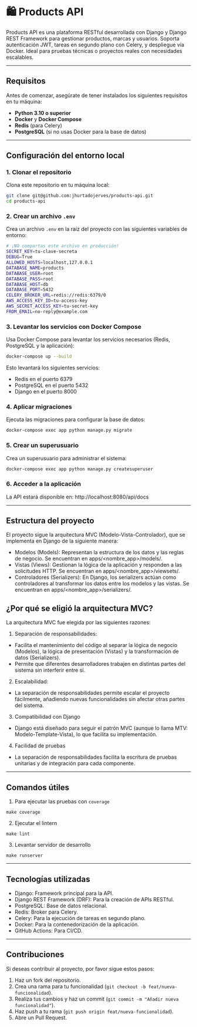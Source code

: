 # 🛍️ Products API

Products API es una plataforma RESTful desarrollada con Django y Django REST Framework para gestionar productos, marcas y usuarios. Soporta autenticación JWT, tareas en segundo plano con Celery, y despliegue vía Docker. Ideal para pruebas técnicas o proyectos reales con necesidades escalables.

---

## Requisitos

Antes de comenzar, asegúrate de tener instalados los siguientes requisitos en tu máquina:

- **Python 3.10 o superior**
- **Docker** y **Docker Compose**
- **Redis** (para Celery)
- **PostgreSQL** (si no usas Docker para la base de datos)

---

## Configuración del entorno local

### 1. Clonar el repositorio

Clona este repositorio en tu máquina local:

```bash
git clone git@github.com:jhurtadojerves/products-api.git
cd products-api
```

### 2. Crear un archivo `.env`

Crea un archivo `.env` en la raíz del proyecto con las siguientes variables de entorno:

```bash
# ¡NO compartas este archivo en producción!
SECRET_KEY=tu-clave-secreta
DEBUG=True
ALLOWED_HOSTS=localhost,127.0.0.1
DATABASE_NAME=products
DATABASE_USER=root
DATABASE_PASS=root
DATABASE_HOST=db
DATABASE_PORT=5432
CELERY_BROKER_URL=redis://redis:6379/0
AWS_ACCESS_KEY_ID=tu-access-key
AWS_SECRET_ACCESS_KEY=tu-secret-key
FROM_EMAIL=no-reply@example.com
```

### 3. Levantar los servicios con Docker Compose

Usa Docker Compose para levantar los servicios necesarios (Redis, PostgreSQL y la aplicación):

```bash
docker-compose up --build
```

Esto levantará los siguientes servicios:

- Redis en el puerto 6379
- PostgreSQL en el puerto 5432
- Django en el puerto 8000

### 4. Aplicar migraciones

Ejecuta las migraciones para configurar la base de datos:

```bash
docker-compose exec app python manage.py migrate
```

### 5. Crear un superusuario

Crea un superusuario para administrar el sistema:

```bash
docker-compose exec app python manage.py createsuperuser
```

### 6. Acceder a la aplicación

La API estará disponible en: http://localhost:8080/api/docs

---

## Estructura del proyecto

El proyecto sigue la arquitectura MVC (Modelo-Vista-Controlador), que se implementa en Django de la siguiente manera:

- Modelos (Models): Representan la estructura de los datos y las reglas de negocio. Se encuentran en apps/<nombre_app>/models/.
- Vistas (Views): Gestionan la lógica de la aplicación y responden a las solicitudes HTTP. Se encuentran en apps/<nombre_app>/viewsets/.
- Controladores (Serializers): En Django, los serializers actúan como controladores al transformar los datos entre los modelos y las vistas. Se encuentran en apps/<nombre_app>/serializers/.

## ¿Por qué se eligió la arquitectura MVC?

La arquitectura MVC fue elegida por las siguientes razones:

1. Separación de responsabilidades:

- Facilita el mantenimiento del código al separar la lógica de negocio (Modelos), la lógica de presentación (Vistas) y la transformación de datos (Serializers).
- Permite que diferentes desarrolladores trabajen en distintas partes del sistema sin interferir entre sí.

2. Escalabilidad:

- La separación de responsabilidades permite escalar el proyecto fácilmente, añadiendo nuevas funcionalidades sin afectar otras partes del sistema.

3. Compatibilidad con Django

- Django está diseñado para seguir el patrón MVC (aunque lo llama MTV: Modelo-Template-Vista), lo que facilita su implementación.

4. Facilidad de pruebas

- La separación de responsabilidades facilita la escritura de pruebas unitarias y de integración para cada componente.

---

## Comandos útiles

1. Para ejecutar las pruebas con `coverage`

```
make coverage
```

2. Ejecutar el lintern

```
make lint
```

3. Levantar servidor de desarrollo

```
make runserver
```

---

## Tecnologías utilizadas

- Django: Framework principal para la API.
- Django REST Framework (DRF): Para la creación de APIs RESTful.
- PostgreSQL: Base de datos relacional.
- Redis: Broker para Celery.
- Celery: Para la ejecución de tareas en segundo plano.
- Docker: Para la contenedorización de la aplicación.
- GitHub Actions: Para CI/CD.

---

## Contribuciones

Si deseas contribuir al proyecto, por favor sigue estos pasos:

1. Haz un fork del repositorio.
2. Crea una rama para tu funcionalidad (`git checkout -b feat/nueva-funcionalidad`).
3. Realiza tus cambios y haz un commit (`git commit -m "Añadir nueva funcionalidad"`).
4. Haz push a tu rama (`git push origin feat/nueva-funcionalidad`).
5. Abre un Pull Request.
